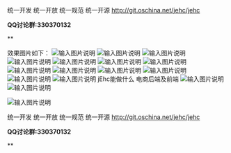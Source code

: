 
统一开发 统一开放 统一规范 统一开源
http://git.oschina.net/jehc/jehc

 **QQ讨论群:330370132** 

 **

效果图片如下：
![输入图片说明](https://gitee.com/uploads/images/2017/1017/112845_b21ad51e_1341290.png "首页.png")
![输入图片说明](https://gitee.com/uploads/images/2017/1017/112859_68b0ff42_1341290.png "在线设计.png")
![输入图片说明](https://gitee.com/uploads/images/2017/1017/112912_40e49904_1341290.png "用户管理.png")
![输入图片说明](https://gitee.com/uploads/images/2017/1017/112922_aa0a3d0c_1341290.png "用户管理编辑.png")
![输入图片说明](https://gitee.com/uploads/images/2017/1017/112931_444ecbbb_1341290.png "组织机构.png")
![输入图片说明](https://gitee.com/uploads/images/2017/1017/112940_903e88d8_1341290.png "角色权限导入资源.png")
![输入图片说明](https://gitee.com/uploads/images/2017/1017/112949_4e03fa4f_1341290.png "角色权限导入用户.png")
![输入图片说明](https://gitee.com/uploads/images/2017/1017/112959_221a4bee_1341290.png "公告.png")
![输入图片说明](https://gitee.com/uploads/images/2017/1017/113008_d7f99613_1341290.png "公告新增.png")
![输入图片说明](https://gitee.com/uploads/images/2017/1017/113018_f0b7a7a3_1341290.png "工作日志新增.png")
![输入图片说明](https://gitee.com/uploads/images/2017/1017/113025_28e508bd_1341290.png "工作日志详情.png")
![输入图片说明](https://gitee.com/uploads/images/2017/1017/113046_56efde75_1341290.png "工作日志.png")
![输入图片说明](https://gitee.com/uploads/images/2017/1017/113102_e7d5257f_1341290.png "全文检索.png")
jEhc能做什么
电商后端及前端
![输入图片说明](https://git.oschina.net/uploads/images/2017/0915/105818_6f945e30_1341290.png "购物车.png")
![输入图片说明](https://gitee.com/uploads/images/2017/1017/113343_59431b4b_1341290.png "订单.png")

![输入图片说明](https://git.oschina.net/uploads/images/2017/0915/105829_31fecdf0_1341290.png "订单中心-支付.png")

统一开发 统一开放 统一规范 统一开源
http://git.oschina.net/jehc/jehc

 **QQ讨论群:330370132** 

 **